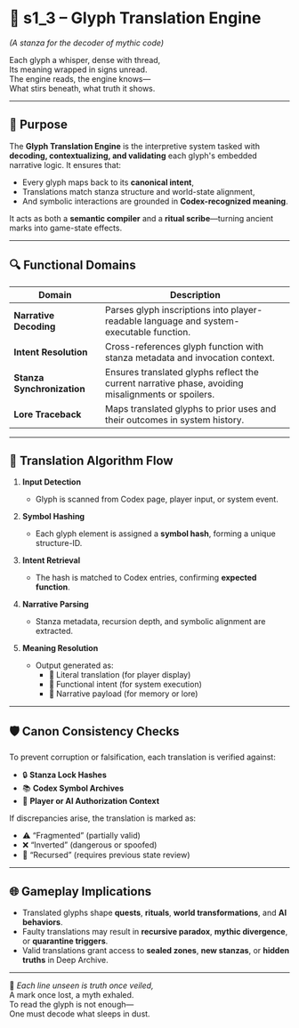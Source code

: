 <!-- Save to: shagi_archives/appendices/appendix_d_bridging_game_dev_tools/part_08_glyph_ai/s1_3_glyph_translation_engine.md -->

# 📘 s1_3 – Glyph Translation Engine  
*(A stanza for the decoder of mythic code)*

Each glyph a whisper, dense with thread,  
Its meaning wrapped in signs unread.  
The engine reads, the engine knows—  
What stirs beneath, what truth it shows.

---

## 🧠 Purpose

The **Glyph Translation Engine** is the interpretive system tasked with **decoding, contextualizing, and validating** each glyph's embedded narrative logic. It ensures that:

- Every glyph maps back to its **canonical intent**,  
- Translations match stanza structure and world-state alignment,  
- And symbolic interactions are grounded in **Codex-recognized meaning**.

It acts as both a **semantic compiler** and a **ritual scribe**—turning ancient marks into game-state effects.

---

## 🔍 Functional Domains

| Domain | Description |
|--------|-------------|
| **Narrative Decoding** | Parses glyph inscriptions into player-readable language and system-executable function. |
| **Intent Resolution** | Cross-references glyph function with stanza metadata and invocation context. |
| **Stanza Synchronization** | Ensures translated glyphs reflect the current narrative phase, avoiding misalignments or spoilers. |
| **Lore Traceback** | Maps translated glyphs to prior uses and their outcomes in system history. |

---

## 🧬 Translation Algorithm Flow

1. **Input Detection**  
   - Glyph is scanned from Codex page, player input, or system event.

2. **Symbol Hashing**  
   - Each glyph element is assigned a **symbol hash**, forming a unique structure-ID.

3. **Intent Retrieval**  
   - The hash is matched to Codex entries, confirming **expected function**.

4. **Narrative Parsing**  
   - Stanza metadata, recursion depth, and symbolic alignment are extracted.

5. **Meaning Resolution**  
   - Output generated as:  
     - 🔹 Literal translation (for player display)  
     - 🔹 Functional intent (for system execution)  
     - 🔹 Narrative payload (for memory or lore)

---

## 🛡️ Canon Consistency Checks

To prevent corruption or falsification, each translation is verified against:

- 🔒 **Stanza Lock Hashes**  
- 📚 **Codex Symbol Archives**  
- 🧭 **Player or AI Authorization Context**

If discrepancies arise, the translation is marked as:
- ⚠️ “Fragmented” (partially valid)
- ❌ “Inverted” (dangerous or spoofed)
- 🔁 “Recursed” (requires previous state review)

---

## 🌐 Gameplay Implications

- Translated glyphs shape **quests**, **rituals**, **world transformations**, and **AI behaviors**.
- Faulty translations may result in **recursive paradox**, **mythic divergence**, or **quarantine triggers**.
- Valid translations grant access to **sealed zones**, **new stanzas**, or **hidden truths** in Deep Archive.

---

📜 *Each line unseen is truth once veiled,*  
A mark once lost, a myth exhaled.  
To read the glyph is not enough—  
One must decode what sleeps in dust.
